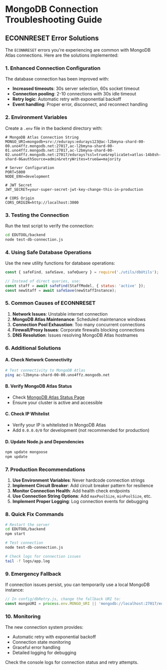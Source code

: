 # MongoDB Connection Troubleshooting Guide

## ECONNRESET Error Solutions

The `ECONNRESET` errors you're experiencing are common with MongoDB Atlas connections. Here are the solutions implemented:

### 1. Enhanced Connection Configuration

The database connection has been improved with:
- **Increased timeouts**: 30s server selection, 60s socket timeout
- **Connection pooling**: 2-10 connections with 30s idle timeout
- **Retry logic**: Automatic retry with exponential backoff
- **Event handling**: Proper error, disconnect, and reconnect handling

### 2. Environment Variables

Create a `.env` file in the backend directory with:

```env
# MongoDB Atlas Connection String
MONGO_URI=mongodb+srv://edurays:edurays123@ac-l2bmyna-shard-00-00.uno4ffz.mongodb.net:27017,ac-l2bmyna-shard-00-01.uno4ffz.mongodb.net:27017,ac-l2bmyna-shard-00-02.uno4ffz.mongodb.net:27017/edurays?ssl=true&replicaSet=atlas-14b8sh-shard-0&authSource=admin&retryWrites=true&w=majority

# Server Configuration
PORT=5000
NODE_ENV=development

# JWT Secret
JWT_SECRET=your-super-secret-jwt-key-change-this-in-production

# CORS Origin
CORS_ORIGIN=http://localhost:3000
```

### 3. Testing the Connection

Run the test script to verify the connection:

```bash
cd EDUTOOL/backend
node test-db-connection.js
```

### 4. Using Safe Database Operations

Use the new utility functions for database operations:

```javascript
const { safeFind, safeSave, safeQuery } = require('./utils/dbUtils');

// Instead of direct queries, use:
const staff = await safeFind(StaffModel, { status: 'active' });
const newStaff = await safeSave(newStaffInstance);
```

### 5. Common Causes of ECONNRESET

1. **Network Issues**: Unstable internet connection
2. **MongoDB Atlas Maintenance**: Scheduled maintenance windows
3. **Connection Pool Exhaustion**: Too many concurrent connections
4. **Firewall/Proxy Issues**: Corporate firewalls blocking connections
5. **DNS Resolution**: Issues resolving MongoDB Atlas hostnames

### 6. Additional Solutions

#### A. Check Network Connectivity
```bash
# Test connectivity to MongoDB Atlas
ping ac-l2bmyna-shard-00-00.uno4ffz.mongodb.net
```

#### B. Verify MongoDB Atlas Status
- Check [MongoDB Atlas Status Page](https://status.cloud.mongodb.com/)
- Ensure your cluster is active and accessible

#### C. Check IP Whitelist
- Verify your IP is whitelisted in MongoDB Atlas
- Add `0.0.0.0/0` for development (not recommended for production)

#### D. Update Node.js and Dependencies
```bash
npm update mongoose
npm update
```

### 7. Production Recommendations

1. **Use Environment Variables**: Never hardcode connection strings
2. **Implement Circuit Breaker**: Add circuit breaker pattern for resilience
3. **Monitor Connection Health**: Add health check endpoints
4. **Use Connection String Options**: Add `maxPoolSize`, `minPoolSize`, etc.
5. **Implement Proper Logging**: Log connection events for debugging

### 8. Quick Fix Commands

```bash
# Restart the server
cd EDUTOOL/backend
npm start

# Test connection
node test-db-connection.js

# Check logs for connection issues
tail -f logs/app.log
```

### 9. Emergency Fallback

If connection issues persist, you can temporarily use a local MongoDB instance:

```javascript
// In config/dbRetry.js, change the fallback URI to:
const mongoURI = process.env.MONGO_URI || 'mongodb://localhost:27017/edurays';
```

### 10. Monitoring

The new connection system provides:
- Automatic retry with exponential backoff
- Connection state monitoring
- Graceful error handling
- Detailed logging for debugging

Check the console logs for connection status and retry attempts. 